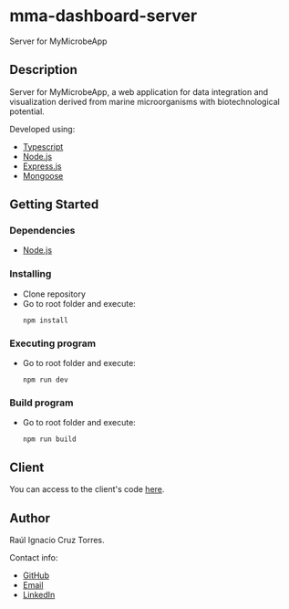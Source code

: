 # mma-dashboard-server

Server for MyMicrobeApp

## Description

Server for MyMicrobeApp, a web application for data integration and visualization derived from marine microorganisms with biotechnological potential.

Developed using:
- [Typescript](https://www.typescriptlang.org/)
- [Node.js](https://nodejs.org/)
- [Express.js](https://expressjs.com/)
- [Mongoose](https://mongoosejs.com/)

## Getting Started

### Dependencies

- [Node.js](https://nodejs.org/)

### Installing

- Clone repository
- Go to root folder and execute:
    ```
    npm install
    ```

### Executing program

- Go to root folder and execute:
    ```
    npm run dev
    ```

### Build program

- Go to root folder and execute:
    ```
    npm run build
    ```

## Client

You can access to the client's code [here](https://github.com/RaulCruzT/mma-dashboard-client).

## Author

Raúl Ignacio Cruz Torres.

Contact info:
- [GitHub](https://github.com/RaulCruzT)
- [Email](mailto:cruztorresraul@gmail.com)
- [LinkedIn](https://www.linkedin.com/in/raulcruztorres/)